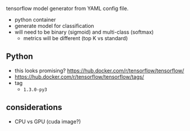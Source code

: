 tensorflow model generator from YAML config file.

- python container
- generate model for classification
- will need to be binary (sigmoid) and multi-class (softmax)
    - metrics will be different (top K vs standard)


## Python
- this looks promising? https://hub.docker.com/r/tensorflow/tensorflow/
- https://hub.docker.com/r/tensorflow/tensorflow/tags/
- tag
    - `1.3.0-py3`

## considerations
- CPU vs GPU (cuda image?)